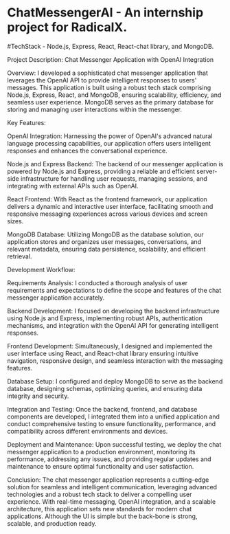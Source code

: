 # ChatMessengerAI - An internship project for RadicalX.
#TechStack - Node.js, Express, React, React-chat library, and MongoDB.


Project Description: Chat Messenger Application with OpenAI Integration

Overview:
I developed a sophisticated chat messenger application that leverages the OpenAI API to provide intelligent responses to users' messages. This application is built using a robust tech stack comprising Node.js, Express, React, and MongoDB, ensuring scalability, efficiency, and seamless user experience. MongoDB serves as the primary database for storing and managing user interactions within the messenger.

Key Features:

OpenAI Integration: Harnessing the power of OpenAI's advanced natural language processing capabilities, our application offers users intelligent responses and enhances the conversational experience.

Node.js and Express Backend: The backend of our messenger application is powered by Node.js and Express, providing a reliable and efficient server-side infrastructure for handling user requests, managing sessions, and integrating with external APIs such as OpenAI.

React Frontend: With React as the frontend framework, our application delivers a dynamic and interactive user interface, facilitating smooth and responsive messaging experiences across various devices and screen sizes.

MongoDB Database: Utilizing MongoDB as the database solution, our application stores and organizes user messages, conversations, and relevant metadata, ensuring data persistence, scalability, and efficient retrieval.

Development Workflow:

Requirements Analysis: I conducted a thorough analysis of user requirements and expectations to define the scope and features of the chat messenger application accurately.

Backend Development: I focused on developing the backend infrastructure using Node.js and Express, implementing robust APIs, authentication mechanisms, and integration with the OpenAI API for generating intelligent responses.

Frontend Development: Simultaneously, I designed and implemented the user interface using React, and React-chat library ensuring intuitive navigation, responsive design, and seamless interaction with the messaging features.

Database Setup: I configured and deploy MongoDB to serve as the backend database, designing schemas, optimizing queries, and ensuring data integrity and security.

Integration and Testing: Once the backend, frontend, and database components are developed, I integrated them into a unified application and conduct comprehensive testing to ensure functionality, performance, and compatibility across different environments and devices.

Deployment and Maintenance: Upon successful testing, we deploy the chat messenger application to a production environment, monitoring its performance, addressing any issues, and providing regular updates and maintenance to ensure optimal functionality and user satisfaction.

Conclusion:
The chat messenger application represents a cutting-edge solution for seamless and intelligent communication, leveraging advanced technologies and a robust tech stack to deliver a compelling user experience. With real-time messaging, OpenAI integration, and a scalable architecture, this application sets new standards for modern chat applications.
Although the UI is simple but the back-bone is strong, scalable, and production ready.


